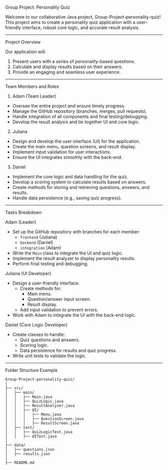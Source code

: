 
 Group Project: Personality Quiz

Welcome to our collaborative Java project, Group-Project-personality-quiz! This project aims to create a personality quiz application with a user-friendly interface, robust core logic, and accurate result analysis.

---

 Project Overview

Our application will:
1. Present users with a series of personality-based questions.
2. Calculate and display results based on their answers.
3. Provide an engaging and seamless user experience.

---

 Team Members and Roles

 1. Adam (Team Leader)
   - Oversee the entire project and ensure timely progress.
   - Manage the GitHub repository (branches, merges, pull requests).
   - Handle integration of all components and final testing/debugging.
   - Develop the result analysis and tie together UI and core logic.

 2. Juliana
   - Design and develop the user interface (UI) for the application.
   - Create the main menu, question screens, and result display.
   - Implement input validation for user interactions.
   - Ensure the UI integrates smoothly with the back-end.

 3. Daniel
   - Implement the core logic and data handling for the quiz.
   - Develop a scoring system to calculate results based on answers.
   - Create methods for storing and retrieving questions, answers, and results.
   - Handle data persistence (e.g., saving quiz progress).

---

 Tasks Breakdown

 Adam (Leader)
- Set up the GitHub repository with branches for each member:
  - `frontend` (Juliana)
  - `backend` (Daniel)
  - `integration` (Adam)
- Write the `Main` class to integrate the UI and quiz logic.
- Implement the result analyzer to display personality results.
- Perform final testing and debugging.

 Juliana (UI Developer)
- Design a user-friendly interface:
  - Create methods for:
    - Main menu.
    - Question/answer input screen.
    - Result display.
  - Add input validation to prevent errors.
- Work with Adam to integrate the UI with the back-end logic.

 Daniel (Core Logic Developer)
- Create classes to handle:
  - Quiz questions and answers.
  - Scoring logic.
  - Data persistence for results and quiz progress.
- Write unit tests to validate the logic.

---

 Folder Structure Example

```
Group-Project-personality-quiz/
│
├── src/
│   ├── main/
│   │   ├── Main.java
│   │   ├── QuizLogic.java
│   │   ├── ResultAnalyzer.java
│   │   ├── UI/
│   │   │   ├── Menu.java
│   │   │   ├── QuestionScreen.java
│   │   │   ├── ResultScreen.java
│   ├── test/
│   │   ├── QuizLogicTest.java
│   │   ├── UITest.java
│
├── data/
│   ├── questions.json
│   ├── results.json
│
├── README.md
```
